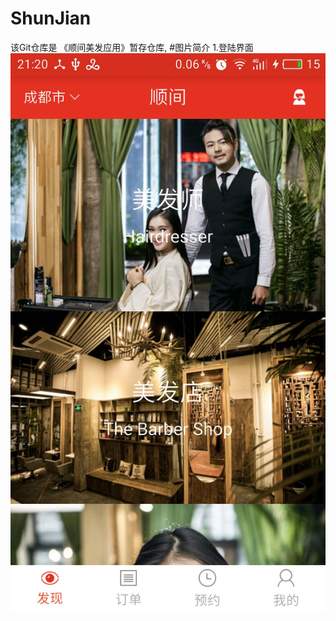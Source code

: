# ShunJian
该Git仓库是 《顺间美发应用》暂存仓库,
#图片简介
1.登陆界面
![image](https://github.com/hubangmao/ShunJian/blob/master/image/find2.jpg)
